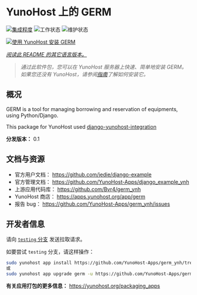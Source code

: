 <!--
注意：此 README 由 <https://github.com/YunoHost/apps/tree/master/tools/readme_generator> 自动生成
请勿手动编辑。
-->

# YunoHost 上的 GERM

[![集成程度](https://dash.yunohost.org/integration/germ.svg)](https://dash.yunohost.org/appci/app/germ) ![工作状态](https://ci-apps.yunohost.org/ci/badges/germ.status.svg) ![维护状态](https://ci-apps.yunohost.org/ci/badges/germ.maintain.svg)

[![使用 YunoHost 安装 GERM](https://install-app.yunohost.org/install-with-yunohost.svg)](https://install-app.yunohost.org/?app=germ)

*[阅读此 README 的其它语言版本。](./ALL_README.md)*

> *通过此软件包，您可以在 YunoHost 服务器上快速、简单地安装 GERM。*  
> *如果您还没有 YunoHost，请参阅[指南](https://yunohost.org/install)了解如何安装它。*

## 概况

GERM is a tool for managing borrowing and reservation of equipments, using Python/Django.

This package for YunoHost used [django-yunohost-integration](https://github.com/YunoHost-Apps/django_yunohost_integration)


**分发版本：** 0.1
## 文档与资源

- 官方用户文档： <https://github.com/jedie/django-example>
- 官方管理文档： <https://github.com/YunoHost-Apps/django_example_ynh>
- 上游应用代码库： <https://github.com/Bvr4/germ_ynh>
- YunoHost 商店： <https://apps.yunohost.org/app/germ>
- 报告 bug： <https://github.com/YunoHost-Apps/germ_ynh/issues>

## 开发者信息

请向 [`testing` 分支](https://github.com/YunoHost-Apps/germ_ynh/tree/testing) 发送拉取请求。

如要尝试 `testing` 分支，请这样操作：

```bash
sudo yunohost app install https://github.com/YunoHost-Apps/germ_ynh/tree/testing --debug
或
sudo yunohost app upgrade germ -u https://github.com/YunoHost-Apps/germ_ynh/tree/testing --debug
```

**有关应用打包的更多信息：** <https://yunohost.org/packaging_apps>
